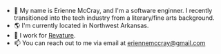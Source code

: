 - 👋 My name is Erienne McCray, and I'm a software enginner. I recently transitioned into the tech industry from a literary/fine arts background.
- 🌎 I'm currently located in Northwest Arkansas.
- 💼 I work for [Revature](https://revature.com/).
- 📫 You can reach out to me via email at eriennemccray@gmail.com

<!---
ebmccray/ebmccray is a ✨ special ✨ repository because its `README.md` (this file) appears on your GitHub profile.
You can click the Preview link to take a look at your changes.
--->
